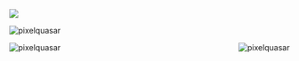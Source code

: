 <img src="assets/github-profile-header.svg">

<p align="left"> <img src="https://komarev.com/ghpvc/?username=pixelquasar&label=Profile%20views&color=0e75b6&style=flat" alt="pixelquasar" /> </p>

<p><img align="left" src="http://cepbep.ddns.net:3500/langs" alt="pixelquasar" /></p>
<p> <img align="right" src="http://cepbep.ddns.net:3500/wakatime" alt="pixelquasar" /></p>
